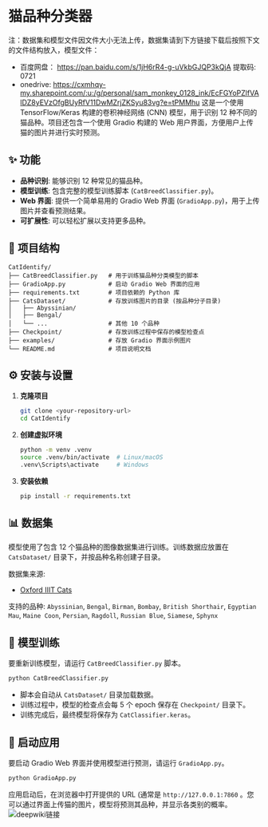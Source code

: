 # 猫品种分类器 
注：数据集和模型文件因文件大小无法上传，数据集请到下方链接下载后按照下文的文件结构放入，模型文件：
- 百度网盘： https://pan.baidu.com/s/1jH6rR4-g-uVkbGJQP3kQjA 提取码: 0721 
- onedrive: https://cxmhqy-my.sharepoint.com/:u:/g/personal/sam_monkey_0128_ink/EcFGYoPZlfVAlDZ8yEVzOfgBUyRfV11DwMZrjZKSyu83vg?e=tPMMhu
这是一个使用 TensorFlow/Keras 构建的卷积神经网络 (CNN) 模型，用于识别 12 种不同的猫品种。项目还包含一个使用 Gradio 构建的 Web 用户界面，方便用户上传猫的图片并进行实时预测。

## ✨ 功能

*   **品种识别**: 能够识别 12 种常见的猫品种。
*   **模型训练**: 包含完整的模型训练脚本 (`CatBreedClassifier.py`)。
*   **Web 界面**: 提供一个简单易用的 Gradio Web 界面 (`GradioApp.py`)，用于上传图片并查看预测结果。
*   **可扩展性**: 可以轻松扩展以支持更多品种。

## 📂 项目结构

```
CatIdentify/
├── CatBreedClassifier.py   # 用于训练猫品种分类模型的脚本
├── GradioApp.py            # 启动 Gradio Web 界面的应用
├── requirements.txt        # 项目依赖的 Python 库
├── CatsDataset/            # 存放训练图片的目录 (按品种分子目录)
│   ├── Abyssinian/
│   ├── Bengal/
│   └── ...                 # 其他 10 个品种
├── Checkpoint/             # 存放训练过程中保存的模型检查点
├── examples/               # 存放 Gradio 界面示例图片
└── README.md               # 项目说明文档
```

## ⚙️ 安装与设置

1.  **克隆项目**
    ```bash
    git clone <your-repository-url>
    cd CatIdentify
    ```

2.  **创建虚拟环境**
    ```bash
    python -m venv .venv
    source .venv/bin/activate  # Linux/macOS
    .venv\Scripts\activate     # Windows
    ```

3.  **安装依赖**
    ```bash
    pip install -r requirements.txt
    ```

## 📊 数据集

模型使用了包含 12 个猫品种的图像数据集进行训练。训练数据应放置在 `CatsDataset/` 目录下，并按品种名称创建子目录。

数据集来源:
*   [Oxford IIIT Cats](https://www.kaggle.com/datasets/imbikramsaha/cat-breeds)

支持的品种:
`Abyssinian`, `Bengal`, `Birman`, `Bombay`, `British Shorthair`, `Egyptian Mau`, `Maine Coon`, `Persian`, `Ragdoll`, `Russian Blue`, `Siamese`, `Sphynx`

## 🧠 模型训练

要重新训练模型，请运行 `CatBreedClassifier.py` 脚本。

```bash
python CatBreedClassifier.py
```

*   脚本会自动从 `CatsDataset/` 目录加载数据。
*   训练过程中，模型的检查点会每 5 个 epoch 保存在 `Checkpoint/` 目录下。
*   训练完成后，最终模型将保存为 `CatClassifier.keras`。

## 🚀 启动应用

要启动 Gradio Web 界面并使用模型进行预测，请运行 `GradioApp.py`。

```bash
python GradioApp.py
```

应用启动后，在浏览器中打开提供的 URL (通常是 `http://127.0.0.1:7860` 。您可以通过界面上传猫的图片，模型将预测其品种，并显示各类别的概率。
![deepwiki链接](https://deepwiki.com/SamMonkey51/CatIdentify)
